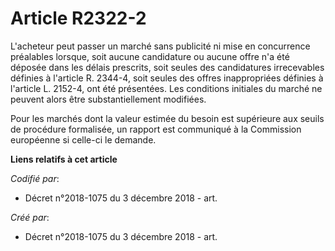 # Article R2322-2

L'acheteur peut passer un marché sans publicité ni mise en concurrence préalables lorsque, soit aucune candidature ou aucune
offre n'a été déposée dans les délais prescrits, soit seules des candidatures irrecevables définies à l'article R. 2344-4,
soit seules des offres inappropriées définies à l'article L. 2152-4, ont été présentées. Les conditions initiales du marché
ne peuvent alors être substantiellement modifiées.

Pour les marchés dont la valeur estimée du besoin est supérieure aux seuils de procédure formalisée, un rapport est
communiqué à la Commission européenne si celle-ci le demande.

**Liens relatifs à cet article**

_Codifié par_:

  - Décret n°2018-1075 du 3 décembre 2018 - art.

_Créé par_:

  - Décret n°2018-1075 du 3 décembre 2018 - art.
